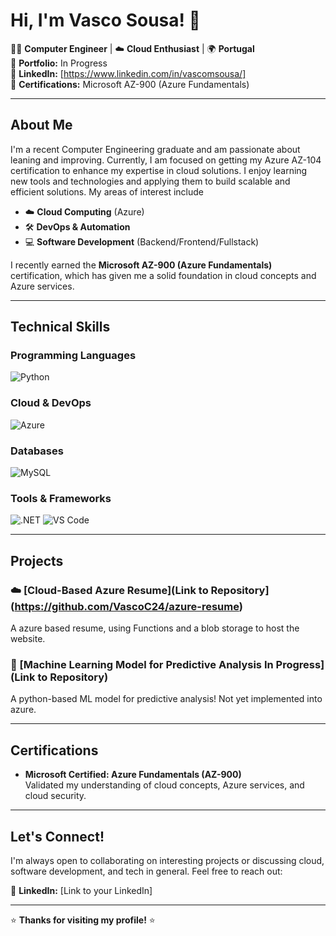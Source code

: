 # Hi, I'm Vasco Sousa! 👋

👨‍💻 **Computer Engineer** | ☁️ **Cloud Enthusiast** | 🌍 **Portugal**  
🔗 **Portfolio:** In Progress  
🔗 **LinkedIn:** [https://www.linkedin.com/in/vascomsousa/]  
🔗 **Certifications:** Microsoft AZ-900 (Azure Fundamentals)

---

## About Me

I'm a recent Computer Engineering graduate and am passionate about leaning and improving. Currently, I am focused on getting my Azure AZ-104 certification to enhance my expertise in cloud solutions. I enjoy learning new tools and technologies and applying them to build scalable and efficient solutions. My areas of interest include

- ☁️ **Cloud Computing** (Azure)
- 🛠️ **DevOps & Automation**
- 💻 **Software Development** (Backend/Frontend/Fullstack)

I recently earned the **Microsoft AZ-900 (Azure Fundamentals)** certification, which has given me a solid foundation in cloud concepts and Azure services.

---

## Technical Skills

### Programming Languages
![Python](https://img.shields.io/badge/Python-3776AB?style=for-the-badge&logo=python&logoColor=white)

### Cloud & DevOps
![Azure](https://img.shields.io/badge/Azure-0089D6?style=for-the-badge&logo=microsoft-azure&logoColor=white)

### Databases
![MySQL](https://img.shields.io/badge/MySQL-4479A1?style=for-the-badge&logo=mysql&logoColor=white)

### Tools & Frameworks
![.NET](https://img.shields.io/badge/Git-F05032?style=for-the-badge&logo=git&logoColor=white)
![VS Code](https://img.shields.io/badge/VS_Code-007ACC?style=for-the-badge&logo=visual-studio-code&logoColor=white)

---

## Projects

### ☁️ [Cloud-Based Azure Resume](Link to Repository](https://github.com/VascoC24/azure-resume)
A azure based resume, using Functions and a blob storage to host the website.

### 🤖 [Machine Learning Model for Predictive Analysis In Progress](Link to Repository)
A python-based ML model for predictive analysis! Not yet implemented into azure.

---

## Certifications

- **Microsoft Certified: Azure Fundamentals (AZ-900)**  
  Validated my understanding of cloud concepts, Azure services, and cloud security.

---

## Let's Connect!

I'm always open to collaborating on interesting projects or discussing cloud, software development, and tech in general. Feel free to reach out:

🔗 **LinkedIn:** [Link to your LinkedIn]  

---

⭐ **Thanks for visiting my profile!** ⭐
